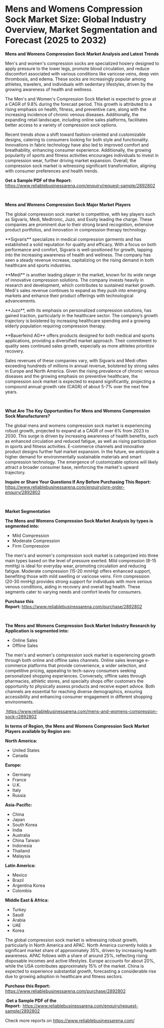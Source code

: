 <p><h1>Mens and Womens Compression Sock Market Size: Global Industry Overview, Market Segmentation and Forecast (2025 to 2032)</h1></p><p><strong>Mens and Womens Compression Sock Market Analysis and Latest Trends</strong></p>
<p><p>Men's and women's compression socks are specialized hosiery designed to apply pressure to the lower legs, promote blood circulation, and reduce discomfort associated with various conditions like varicose veins, deep vein thrombosis, and edema. These socks are increasingly popular among athletes, travelers, and individuals with sedentary lifestyles, driven by the growing awareness of health and wellness.</p><p>The Men's and Women's Compression Sock Market is expected to grow at a CAGR of 9.8% during the forecast period. This growth is attributed to a rising emphasis on health, fitness, and preventive care, along with the increasing incidence of chronic venous diseases. Additionally, the expanding retail landscape, including online sales platforms, facilitates better access to a variety of compression sock options. </p><p>Recent trends show a shift toward fashion-oriented and customizable designs, catering to consumers looking for both style and functionality. Innovations in fabric technology have also led to improved comfort and breathability, enhancing consumer experience. Additionally, the growing popularity of sports and fitness activities encourages individuals to invest in compression wear, further driving market expansion. Overall, the compression sock market is witnessing significant transformation, aligning with consumer preferences and health trends.</p></p>
<p><strong>Get a Sample PDF of the Report:&nbsp;</strong> <a href="https://www.reliablebusinessarena.com/enquiry/request-sample/2892802?utm_campaign=3041&utm_medium=2&utm_source=Github&utm_content=ia&utm_term=15032025&utm_id=mens-and-womens-compression-sock">https://www.reliablebusinessarena.com/enquiry/request-sample/2892802</a></p>
<p>&nbsp;</p>
<p><strong>Mens and Womens Compression Sock Major Market Players</strong></p>
<p><p>The global compression sock market is competitive, with key players such as Sigvaris, Medi, Medtronic, Juzo, and Essity leading the charge. These companies are prominent due to their strong brand recognition, extensive product portfolios, and innovation in compression therapy technology.</p><p>**Sigvaris** specializes in medical compression garments and has established a solid reputation for quality and efficacy. With a focus on both performance and comfort, Sigvaris is well-positioned for growth, tapping into the increasing awareness of health and wellness. The company has seen a steady revenue increase, capitalizing on the rising demand in both healthcare and sports industries.</p><p>**Medi** is another leading player in the market, known for its wide range of innovative compression solutions. The company invests heavily in research and development, which contributes to sustained market growth. Medi's sales revenue continues to expand as they push into emerging markets and enhance their product offerings with technological advancements.</p><p>**Juzo**, with its emphasis on personalized compression solutions, has gained traction, particularly in the healthcare sector. The company’s growth trajectory is bolstered by increasing healthcare spending and a growing elderly population requiring compression therapy.</p><p>**Bauerfeind AG** offers products designed for both medical and sports applications, providing a diversified market approach. Their commitment to quality sees continued sales growth, especially as more athletes prioritize recovery.</p><p>Sales revenues of these companies vary, with Sigvaris and Medi often exceeding hundreds of millions in annual revenue, bolstered by strong sales in Europe and North America. Given the rising prevalence of chronic venous diseases and the growing emphasis on preventive healthcare, the compression sock market is expected to expand significantly, projecting a compound annual growth rate (CAGR) of about 5-7% over the next few years.</p></p>
<p>&nbsp;</p>
<p><strong>What Are The Key Opportunities For Mens and Womens Compression Sock Manufacturers?</strong></p>
<p><p>The global mens and womens compression sock market is experiencing robust growth, projected to expand at a CAGR of over 6% from 2023 to 2030. This surge is driven by increasing awareness of health benefits, such as enhanced circulation and reduced fatigue, as well as rising participation in sports and fitness activities. E-commerce channels and innovative product designs further fuel market expansion. In the future, we anticipate a higher demand for environmentally sustainable materials and smart compression technology. The emergence of customizable options will likely attract a broader consumer base, reinforcing the market's upward trajectory.</p></p>
<p><strong>Inquire or Share Your Questions If Any Before Purchasing This Report:</strong> <a href="https://www.reliablebusinessarena.com/enquiry/pre-order-enquiry/2892802?utm_campaign=3041&utm_medium=2&utm_source=Github&utm_content=ia&utm_term=15032025&utm_id=mens-and-womens-compression-sock">https://www.reliablebusinessarena.com/enquiry/pre-order-enquiry/2892802</a></p>
<p>&nbsp;</p>
<p><strong>Market Segmentation</strong></p>
<p><strong>The Mens and Womens Compression Sock Market Analysis by types is segmented into:</strong></p>
<p><ul><li>Mild Compression</li><li>Moderate Compression</li><li>Firm Compression</li></ul></p>
<p><p>The men's and women's compression sock market is categorized into three main types based on the level of pressure exerted. Mild compression (8-15 mmHg) is ideal for everyday wear, promoting circulation and reducing fatigue. Moderate compression (15-20 mmHg) offers enhanced support, benefiting those with mild swelling or varicose veins. Firm compression (20-30 mmHg) provides strong support for individuals with more serious venous conditions, aiding in recovery and overall leg health. These segments cater to varying needs and comfort levels for consumers.</p></p>
<p><strong>Purchase this Report:&nbsp;</strong><a href="https://www.reliablebusinessarena.com/purchase/2892802?utm_campaign=3041&utm_medium=2&utm_source=Github&utm_content=ia&utm_term=15032025&utm_id=mens-and-womens-compression-sock">https://www.reliablebusinessarena.com/purchase/2892802</a></p>
<p>&nbsp;</p>
<p><strong>The Mens and Womens Compression Sock Market Industry Research by Application is segmented into:</strong></p>
<p><ul><li>Online Sales</li><li>Offline Sales</li></ul></p>
<p><p>The men's and women's compression sock market is experiencing growth through both online and offline sales channels. Online sales leverage e-commerce platforms that provide convenience, a wider selection, and competitive pricing, appealing to tech-savvy consumers seeking personalized shopping experiences. Conversely, offline sales through pharmacies, athletic stores, and specialty shops offer customers the opportunity to physically assess products and receive expert advice. Both channels are essential for reaching diverse demographics, ensuring accessibility and enhancing consumer engagement in different shopping environments.</p></p>
<p><a href="https://www.reliablebusinessarena.com/mens-and-womens-compression-sock-r2892802?utm_campaign=3041&utm_medium=2&utm_source=Github&utm_content=ia&utm_term=15032025&utm_id=mens-and-womens-compression-sock">&nbsp;https://www.reliablebusinessarena.com/mens-and-womens-compression-sock-r2892802</a></p>
<p><strong>In terms of Region, the Mens and Womens Compression Sock Market Players available by Region are:</strong></p>
<p>
    <p> <strong> North America: </strong>
        <ul>
            <li>United States</li>
            <li>Canada</li>
        </ul>
        </p> 
    <p> <strong> Europe: </strong>
        <ul>
            <li>Germany</li>
            <li>France</li>
            <li>U.K.</li>
            <li>Italy</li>
            <li>Russia</li>
        </ul>
        </p> 
    <p> <strong> Asia-Pacific: </strong>
        <ul>
            <li>China</li>
            <li>Japan</li>
            <li>South Korea</li>
            <li>India</li>
            <li>Australia</li>
            <li>China Taiwan</li>
            <li>Indonesia</li>
            <li>Thailand</li>
            <li>Malaysia</li>
        </ul>
        </p> 
    <p> <strong> Latin America: </strong>
        <ul>
            <li>Mexico</li>
            <li>Brazil</li>
            <li>Argentina Korea</li>
            <li>Colombia</li>
        </ul>
        </p> 
    <p> <strong> Middle East & Africa: </strong>
        <ul>
            <li>Turkey</li>
            <li>Saudi</li>
            <li>Arabia</li>
            <li>UAE</li>
            <li>Korea</li>
        </ul>
    </p>
    </p>
<p><p>The global compression sock market is witnessing robust growth, particularly in North America and APAC. North America currently holds a significant market share of approximately 35%, driven by increasing health awareness. APAC follows with a share of around 25%, reflecting rising disposable incomes and active lifestyles. Europe accounts for about 20%, while the USA contributes approximately 15% of the market. China is expected to experience substantial growth, forecasting a considerable rise due to growing adoption in healthcare and fitness sectors.</p></p>
<p><strong>Purchase this Report: </strong><a href="https://www.reliablebusinessarena.com/purchase/2892802?utm_campaign=3041&utm_medium=2&utm_source=Github&utm_content=ia&utm_term=15032025&utm_id=mens-and-womens-compression-sock">https://www.reliablebusinessarena.com/purchase/2892802</a></p>
<p>&nbsp;<strong>Get a Sample PDF of the Report:&nbsp;&nbsp;</strong><a href="https://www.reliablebusinessarena.com/enquiry/request-sample/2892802?utm_campaign=3041&utm_medium=2&utm_source=Github&utm_content=ia&utm_term=15032025&utm_id=mens-and-womens-compression-sock">https://www.reliablebusinessarena.com/enquiry/request-sample/2892802</a></p>
<p><strong></strong></p>
<p>Check more reports on <a href="https://www.reliablebusinessarena.com/?utm_campaign=3041&utm_medium=2&utm_source=Github&utm_content=ia&utm_term=15032025&utm_id=mens-and-womens-compression-sock">https://www.reliablebusinessarena.com/</a></p>
